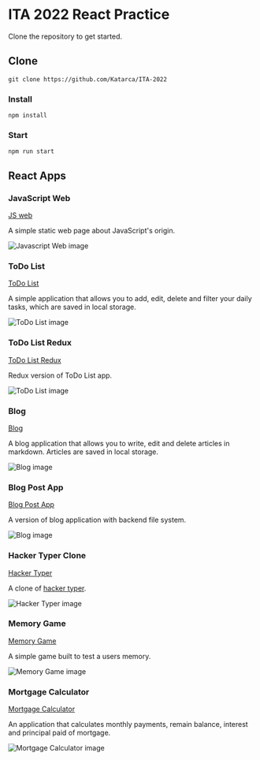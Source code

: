 # ITA 2022 React Practice

Clone the repository to get started.

## [](#clone-repository)Clone

```
git clone https://github.com/Katarca/ITA-2022
```

### [](#install)Install

```
npm install
```

### [](#start)Start

```
npm run start
```

## [](#react-apps)React Apps

### [](#javascript-web)JavaScript Web

[JS web](https://github.com/Katarca/ITA-2022/tree/main/src/javascript-web)

A simple static web page about JavaScript's origin.

![Javascript Web image](../images/jsweb.png)

### [](#todo-list)ToDo List

[ToDo List](https://github.com/Katarca/ITA-2022/tree/main/src/todo-list)

A simple application that allows you to add, edit, delete and filter your daily tasks, which are saved in local storage.

![ToDo List image](../images/todolist.png)

### [](#todo-list-redux)ToDo List Redux

[ToDo List Redux](https://github.com/Katarca/ITA-2022/tree/main/src/todo-list-redux)

Redux version of ToDo List app.

![ToDo List image](../images/todolist.png)

### [](#blog)Blog

[Blog](https://github.com/Katarca/ITA-2022/tree/main/src/blog)

A blog application that allows you to write, edit and delete articles in markdown. Articles are saved in local storage.

![Blog image](../images/blog.png)

### [](#blog-post-app)Blog Post App

[Blog Post App](https://github.com/Katarca/ITA-2022/tree/main/src/blog-post-app)

A version of blog application with backend file system.

![Blog image](../images/blogpostapp.png)

### [](#hacker-typer)Hacker Typer Clone

[Hacker Typer](https://github.com/Katarca/ITA-2022/tree/main/src/hacker-typer)

A clone of [hacker typer](https://hackertyper.com/).

![Hacker Typer image](../images/hackertyper.png)

### [](#memory-game)Memory Game

[Memory Game](https://github.com/Katarca/ITA-2022/tree/main/src/memory-game)

A simple game built to test a users memory.

![Memory Game image](../images/memorygame.png)

### [](#mortgage-calculator)Mortgage Calculator

[Mortgage Calculator](https://github.com/Katarca/ITA-2022/tree/main/src/mortgage-calculator)

An application that calculates monthly payments, remain balance, interest and principal paid of mortgage.

![Mortgage Calculator image](../images/mortgagecalculator.png)
